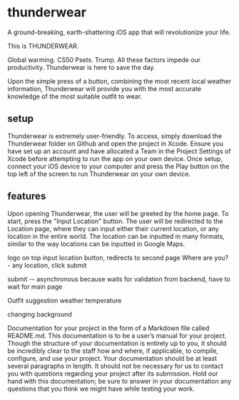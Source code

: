 # thunderwear

A ground-breaking, earth-shattering iOS app that will revolutionize your life.

This is THUNDERWEAR.

Global warming. CS50 Psets. Trump. All these factors impede our productivity. Thunderwear is here to save the day.

Upon the simple press of a button, combining the most recent local weather information, Thunderwear will provide you with the most accurate knowledge of the most suitable outfit to wear.

## setup

Thunderwear is extremely user-friendly. To access, simply download the Thunderwear folder on Github and open the project in Xcode. Ensure you have set up an account and have allocated a Team in the Project Settings of Xcode before attempting to run the app on your own device. Once setup, connect your iOS device to your computer and press the Play button on the top left of the screen to run Thunderwear on your own device.

## features

Upon opening Thunderwear, the user will be greeted by the home page. To start, press the "Input Location" button. The user will be redirected to the Location page, where they can input either their current location, or any location in the entire world. The location can be inputted in many formats, similar to the way locations can be inputted in Google Maps.


logo on top
input location button, redirects to second page
Where are you? - any location, click submit

submit -- asynchronous because waits for validation from backend, have to wait for main page

Outfit suggestion
weather
temperature

changing background

Documentation for your project in the form of a Markdown file called README.md. This documentation is to be a user’s manual for your project. Though the structure of your documentation is entirely up to you, it should be incredibly clear to the staff how and where, if applicable, to compile, configure, and use your project. Your documentation should be at least several paragraphs in length. It should not be necessary for us to contact you with questions regarding your project after its submission. Hold our hand with this documentation; be sure to answer in your documentation any questions that you think we might have while testing your work.




